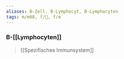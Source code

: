 ```yaml
---
aliases: B-Zell, B-Lymphocyt, B-Lymphocyten
tags: m/m08, f/🦠, f/⚙️
---
```

### B-[[Lymphocyten]]
> [[Spezifisches Immunsystem]]